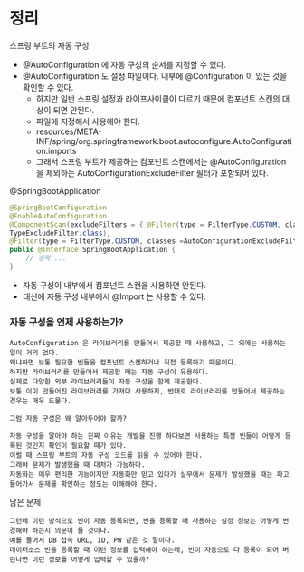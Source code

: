 # 정리

스프링 부트의 자동 구성
- @AutoConfiguration 에 자동 구성의 순서를 지정할 수 있다.
- @AutoConfiguration 도 설정 파일이다. 내부에 @Configuration 이 있는 것을 확인할 수 있다.
  - 하지만 일반 스프링 설정과 라이프사이클이 다르기 때문에 컴포넌트 스캔의 대상이 되면 안된다.
  - 파일에 지정해서 사용해야 한다.
  - resources/META-INF/spring/org.springframework.boot.autoconfigure.AutoConfiguration.imports
  - 그래서 스프링 부트가 제공하는 컴포넌트 스캔에서는 @AutoConfiguration 을 제외하는
    AutoConfigurationExcludeFilter 필터가 포함되어 있다.


@SpringBootApplication
```java
@SpringBootConfiguration
@EnableAutoConfiguration
@ComponentScan(excludeFilters = { @Filter(type = FilterType.CUSTOM, classes =
TypeExcludeFilter.class),
@Filter(type = FilterType.CUSTOM, classes =AutoConfigurationExcludeFilter.class) })
public @interface SpringBootApplication {
    // 생략 ... 
}
```
- 자동 구성이 내부에서 컴포넌트 스캔을 사용하면 안된다. 
- 대신에 자동 구성 내부에서 @Import 는 사용할 수 있다.

### 자동 구성을 언제 사용하는가?

```text
AutoConfiguration 은 라이브러리를 만들어서 제공할 때 사용하고, 그 외에는 사용하는 일이 거의 없다.
왜냐하면 보통 필요한 빈들을 컴포넌트 스캔하거나 직접 등록하기 때문이다.
하지만 라이브러리를 만들어서 제공할 때는 자동 구성이 유용하다.
실제로 다양한 외부 라이브러리들이 자동 구성을 함께 제공한다.
보통 이미 만들어진 라이브러리를 가져다 사용하지, 반대로 라이브러리를 만들어서 제공하는 경우는 매우 드물다.

그럼 자동 구성은 왜 알아두어야 할까?

자동 구성을 알아야 하는 진짜 이유는 개발을 진행 하다보면 사용하는 특정 빈들이 어떻게 등록된 것인지 확인이 필요할 때가 있다.
이럴 때 스프링 부트의 자동 구성 코드를 읽을 수 있어야 한다.
그래야 문제가 발생했을 때 대처가 가능하다. 
자동화는 매우 편리한 기능이지만 자동화만 믿고 있다가 실무에서 문제가 발생했을 때는 파고들어가서 문제를 확인하는 정도는 이해해야 한다.
```

남은 문제
```text
그런데 이런 방식으로 빈이 자동 등록되면, 빈을 등록할 때 사용하는 설정 정보는 어떻게 변경해야 하는지 의문이 들 것이다.
예를 들어서 DB 접속 URL, ID, PW 같은 것 말이다.
데이터소스 빈을 등록할 때 이런 정보를 입력해야 하는데, 빈이 자동으로 다 등록이 되어 버린다면 이런 정보를 어떻게 입력할 수 있을까?
```